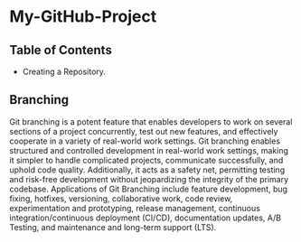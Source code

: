 # My-GitHub-Project

## Table of Contents

- Creating a Repository.

## Branching
Git branching is a potent feature that enables developers to work on several sections of a project concurrently, test out new features, and effectively cooperate in a variety of real-world work settings. 
Git branching enables structured and controlled development in real-world work settings, making it simpler to handle complicated projects, communicate successfully, and uphold code quality. Additionally, it acts as a safety net, permitting testing and risk-free development without jeopardizing the integrity of the primary codebase.
Applications of Git Branching include feature development, bug fixing, hotfixes, versioning, collaborative work, code review, experimentation and prototyping, release management, continuous integration/continuous deployment (CI/CD), documentation updates, A/B Testing, and maintenance and long-term support (LTS).

